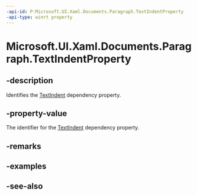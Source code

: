```yaml
---
-api-id: P:Microsoft.UI.Xaml.Documents.Paragraph.TextIndentProperty
-api-type: winrt property
---
```


<!-- Property syntax
public Windows.UI.Xaml.DependencyProperty TextIndentProperty { get; }
-->

# Microsoft.UI.Xaml.Documents.Paragraph.TextIndentProperty

## -description
Identifies the [TextIndent](paragraph_textindent.md) dependency property.

## -property-value
The identifier for the [TextIndent](paragraph_textindent.md) dependency property.

## -remarks

## -examples

## -see-also
